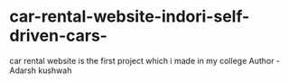 # car-rental-website-indori-self-driven-cars-
car rental website is the first project which i made in my college
Author - Adarsh kushwah
